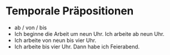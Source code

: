 # Temporale Präpositionen

* ab / von / bis
* Ich beginne die Arbeit um neun Uhr. Ich arbeite ab neun Uhr.
* Ich arbeite von neun bis vier Uhr.
* Ich arbeite bis vier Uhr. Dann habe ich Feierabend.